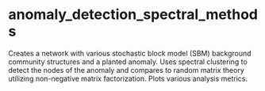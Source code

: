 # anomaly_detection_spectral_methods
Creates a network with various stochastic block model (SBM) background community structures and a planted anomaly. Uses spectral clustering to detect the nodes of the anomaly and compares to random matrix theory utilizing non-negative matrix factorization. Plots various analysis metrics.
